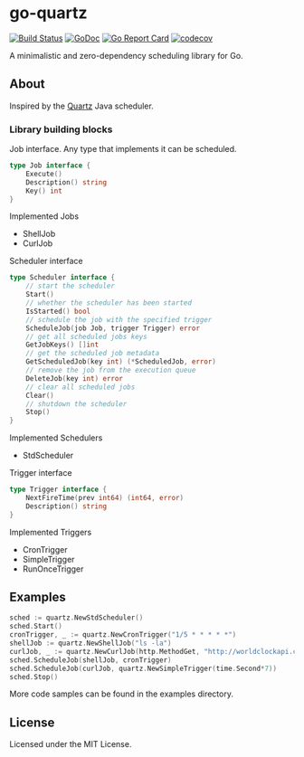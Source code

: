 # go-quartz
[![Build Status](https://travis-ci.org/reugn/go-quartz.svg?branch=master)](https://travis-ci.org/reugn/go-quartz)
[![GoDoc](https://godoc.org/github.com/reugn/go-quartz/quartz?status.svg)](https://godoc.org/github.com/reugn/go-quartz/quartz)
[![Go Report Card](https://goreportcard.com/badge/github.com/reugn/go-quartz)](https://goreportcard.com/report/github.com/reugn/go-quartz)
[![codecov](https://codecov.io/gh/reugn/go-quartz/branch/master/graph/badge.svg)](https://codecov.io/gh/reugn/go-quartz)

A minimalistic and zero-dependency scheduling library for Go.

## About
Inspired by the [Quartz](https://github.com/quartz-scheduler/quartz) Java scheduler.

### Library building blocks
Job interface. Any type that implements it can be scheduled.
```go
type Job interface {
	Execute()
	Description() string
	Key() int
}
```
Implemented Jobs
- ShellJob
- CurlJob

Scheduler interface
```go
type Scheduler interface {
	// start the scheduler
	Start()
	// whether the scheduler has been started
	IsStarted() bool
	// schedule the job with the specified trigger
	ScheduleJob(job Job, trigger Trigger) error
	// get all scheduled jobs keys
	GetJobKeys() []int
	// get the scheduled job metadata
	GetScheduledJob(key int) (*ScheduledJob, error)
	// remove the job from the execution queue
	DeleteJob(key int) error
	// clear all scheduled jobs
	Clear()
	// shutdown the scheduler
	Stop()
}
```
Implemented Schedulers
- StdScheduler

Trigger interface
```go
type Trigger interface {
	NextFireTime(prev int64) (int64, error)
	Description() string
}
```
Implemented Triggers
- CronTrigger
- SimpleTrigger
- RunOnceTrigger

## Examples
```go
sched := quartz.NewStdScheduler()
sched.Start()
cronTrigger, _ := quartz.NewCronTrigger("1/5 * * * * *")
shellJob := quartz.NewShellJob("ls -la")
curlJob, _ := quartz.NewCurlJob(http.MethodGet, "http://worldclockapi.com/api/json/est/now", "", nil)
sched.ScheduleJob(shellJob, cronTrigger)
sched.ScheduleJob(curlJob, quartz.NewSimpleTrigger(time.Second*7))
sched.Stop()
```
More code samples can be found in the examples directory.

## License
Licensed under the MIT License.
